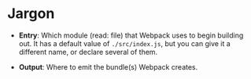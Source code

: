 # Jargon

- **Entry**: Which module (read: file) that Webpack uses to begin building out. It has a default value of `./src/index.js`, but you can give it a different name, or declare several of them.

- **Output**: Where to emit the bundle(s) Webpack creates.
